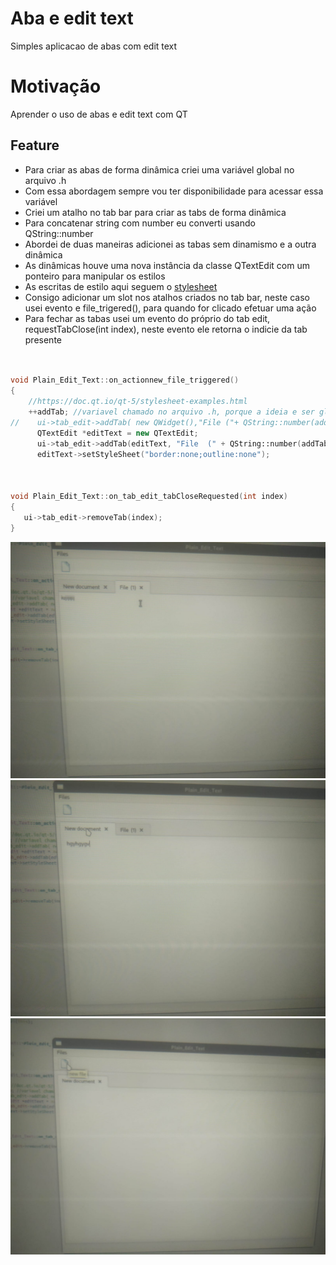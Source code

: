 # Aba e edit text
Simples aplicacao de abas com edit text

# Motivação
Aprender o uso de abas e edit text com QT


## Feature
- Para criar as abas de forma dinâmica criei uma variável global no arquivo .h
- Com essa abordagem sempre vou ter disponibilidade para acessar essa variável
- Criei um atalho no tab bar para criar as tabs de forma dinâmica
- Para concatenar string com number eu converti usando QString::number
- Abordei de duas maneiras  adicionei as tabas sem dinamismo e a outra dinâmica
- As dinâmicas houve uma nova instância da classe QTextEdit com um ponteiro para manipular os estilos
- As escritas de estilo aqui seguem o [stylesheet](https://doc.qt.io/qt-5/stylesheet-examples.html)
- Consigo adicionar um slot nos atalhos criados no tab bar, neste caso usei evento e file_trigered(), para quando for clicado efetuar uma ação
- Para fechar as tabas usei um evento do próprio do tab edit, requestTabClose(int index), neste evento ele retorna o indicie da tab presente

``` c++


void Plain_Edit_Text::on_actionnew_file_triggered()
{
    //https://doc.qt.io/qt-5/stylesheet-examples.html
    ++addTab; //variavel chamado no arquivo .h, porque a ideia e ser global
//    ui->tab_edit->addTab( new QWidget(),"File ("+ QString::number(addTab) +")"); 
      QTextEdit *editText = new QTextEdit;
      ui->tab_edit->addTab(editText, "File  (" + QString::number(addTab) + ")");
      editText->setStyleSheet("border:none;outline:none"); 



void Plain_Edit_Text::on_tab_edit_tabCloseRequested(int index)
{
   ui->tab_edit->removeTab(index);
}
```


![fileONe.jpeg](https://github.com/kenjimaeda54/plain-edit-QT/blob/develop/fileOne.jpeg)
![fileTwo.jpeg](https://github.com/kenjimaeda54/plain-edit-QT/blob/develop/fileTwo.jpeg)
![newFile.jpeg](https://github.com/kenjimaeda54/plain-edit-QT/blob/develop/newFile.jpeg)





